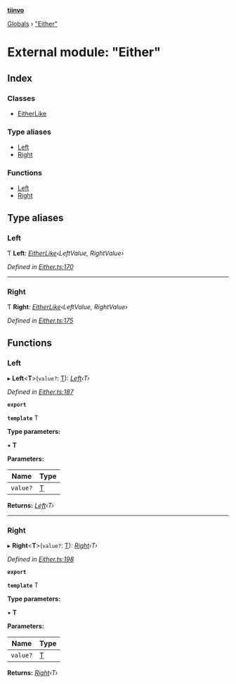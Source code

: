 **[tiinvo](../README.md)**

[Globals](../README.md) › ["Either"](_either_.md)

# External module: "Either"

## Index

### Classes

* [EitherLike](../classes/_either_.eitherlike.md)

### Type aliases

* [Left](_either_.md#left)
* [Right](_either_.md#right)

### Functions

* [Left](_either_.md#left)
* [Right](_either_.md#right)

## Type aliases

###  Left

Ƭ **Left**: *[EitherLike](../classes/_either_.eitherlike.md)‹LeftValue, RightValue›*

*Defined in [Either.ts:170](https://github.com/OctoD/tiinvo/blob/4ba9cf6/src/Either.ts#L170)*

___

###  Right

Ƭ **Right**: *[EitherLike](../classes/_either_.eitherlike.md)‹LeftValue, RightValue›*

*Defined in [Either.ts:175](https://github.com/OctoD/tiinvo/blob/4ba9cf6/src/Either.ts#L175)*

## Functions

###  Left

▸ **Left**<**T**>(`value?`: [T]()): *[Left]()‹T›*

*Defined in [Either.ts:187](https://github.com/OctoD/tiinvo/blob/4ba9cf6/src/Either.ts#L187)*

**`export`** 

**`template`** T

**Type parameters:**

▪ **T**

**Parameters:**

Name | Type |
------ | ------ |
`value?` | [T]() |

**Returns:** *[Left]()‹T›*

___

###  Right

▸ **Right**<**T**>(`value?`: [T]()): *[Right]()‹T›*

*Defined in [Either.ts:198](https://github.com/OctoD/tiinvo/blob/4ba9cf6/src/Either.ts#L198)*

**`export`** 

**`template`** T

**Type parameters:**

▪ **T**

**Parameters:**

Name | Type |
------ | ------ |
`value?` | [T]() |

**Returns:** *[Right]()‹T›*